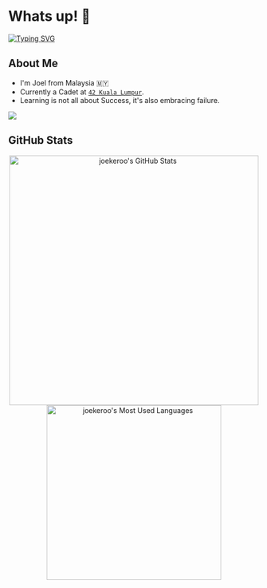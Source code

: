 # Whats up! 🫡

[![Typing SVG](https://readme-typing-svg.herokuapp.com?font=Fira+Code&pause=500&random=false&width=435&lines=Joel+|+42KL+Cadet;Honestly,+this+is+so+COOL;Thank+You+hyun-zhe)](https://git.io/typing-svg)

## About Me

- I'm Joel from Malaysia 🇲🇾
- Currently a Cadet at [`42 Kuala Lumpur`](https://42kl.edu.my/about-us/).
- Learning is not all about Success, it's also embracing failure.

<a href="https://github.com/antonkomarev/github-profile-views-counter"><img src="https://komarev.com/ghpvc/?username=joekeroo&style=for-the-badge"></a>

## GitHub Stats

<p align="center">
	<img src="https://github-readme-stats.vercel.app/api?username=joekeroo&custom_title=joekeroo&hide_border=true&hide=issues&show_icons=true&count_private=true&theme=merko" width="500" alt="joekeroo's GitHub Stats"/>
	<img src="https://github-readme-stats.vercel.app/api/top-langs?username=joekeroo&hide_border=true&show_icons=true&layout=compact&theme=merko" width="350" alt="joekeroo's Most Used Languages"/>
</p>
